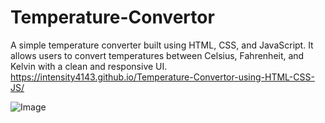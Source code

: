 # Temperature-Convertor
A simple temperature converter built using HTML, CSS, and JavaScript. It allows users to convert temperatures between Celsius, Fahrenheit, and Kelvin with a clean and responsive UI.
https://intensity4143.github.io/Temperature-Convertor-using-HTML-CSS-JS/


![Image](https://github.com/user-attachments/assets/642a31b8-ad2d-4370-8c30-d09f7d77aa5c)
